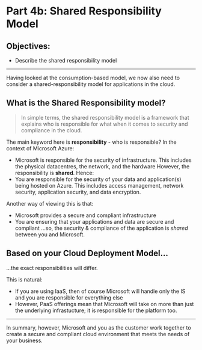 # Part 4b: Shared Responsibility Model

## Objectives:
* Describe the shared responsibility model

---

Having looked at the consumption-based model, we now also need to consider a shared-responsibility model for applications in the cloud.

## What is the Shared Responsibility model?
> In simple terms, the shared responsibility model is a framework that explains who is responsible for what when it comes to security and compliance in the cloud.

The main keyword here is **responsibility** - who is responsible? In the context of Microsoft Azure:
* Microsoft is responsible for the security of infrastructure. This includes the physical datacentres, the network, and the hardware
However, the responsibility is **shared**. Hence:
* You are responsible for the security of your data and application(s) being hosted on Azure. This includes access management, network security, application security, and data encryption.

Another way of viewing this is that:
* Microsoft provides a secure and compliant infrastructure
* You are ensuring that your applications and data are secure and compliant
...so, the security & compliance of the application is *shared* between you and Microsoft.

## Based on your Cloud Deployment Model...
...the exact responsibilities will differ.

This is natural:
* If you are using IaaS, then of course Microsoft will handle only the IS and you are responsible for everything else
* However, PaaS offerings mean that Microsoft will take on more than just the underlying infrastucture; it is responsible for the platform too.

---

In summary, however, Microsoft and you as the customer work together to create a secure and compliant cloud environment that meets the needs of your business.